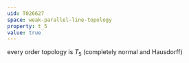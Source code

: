 ```yaml
---
uid: T026627
space: weak-parallel-line-topology
property: t_5
value: true
---
```

every order topology is $T_5$ (completely normal and Hausdorff)

